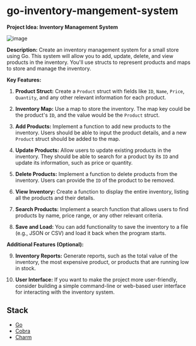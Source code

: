 # go-inventory-mangement-system

**Project Idea: Inventory Management System**

![image](https://github.com/JustJordanT/go-inventory-mangement-system/assets/38886930/8af4f3ef-c2e4-4cae-85fc-decaac5a7cdf)


**Description:**
Create an inventory management system for a small store using Go. This system will allow you to add, update, delete, and view products in the inventory. You'll use structs to represent products and maps to store and manage the inventory.

**Key Features:**

1. **Product Struct:** Create a `Product` struct with fields like `ID`, `Name`, `Price`, `Quantity`, and any other relevant information for each product.

2. **Inventory Map:** Use a map to store the inventory. The map key could be the product's `ID`, and the value would be the `Product` struct.

3. **Add Products:** Implement a function to add new products to the inventory. Users should be able to input the product details, and a new `Product` struct should be added to the map.

4. **Update Products:** Allow users to update existing products in the inventory. They should be able to search for a product by its `ID` and update its information, such as price or quantity.

5. **Delete Products:** Implement a function to delete products from the inventory. Users can provide the `ID` of the product to be removed.

6. **View Inventory:** Create a function to display the entire inventory, listing all the products and their details.

7. **Search Products:** Implement a search function that allows users to find products by name, price range, or any other relevant criteria.

8. **Save and Load:** You can add functionality to save the inventory to a file (e.g., JSON or CSV) and load it back when the program starts.

**Additional Features (Optional):**

9. **Inventory Reports:** Generate reports, such as the total value of the inventory, the most expensive product, or products that are running low in stock.

10. **User Interface:** If you want to make the project more user-friendly, consider building a simple command-line or web-based user interface for interacting with the inventory system.

## Stack

- [Go](Go.dev)
- [Cobra](https://github.com/spf13/cobra)
- [Charm](https://github.com/charmbracelet)
